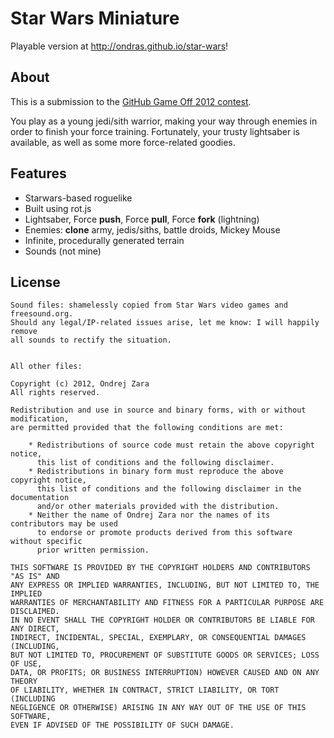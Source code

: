 # Star Wars Miniature

Playable version at http://ondras.github.io/star-wars!

## About

This is a submission to the [GitHub Game Off 2012 contest](https://github.com/blog/1303-github-game-off).

You play as a young jedi/sith warrior, making your way through enemies in order to finish your force training. Fortunately, your trusty lightsaber is available, as well as some more force-related goodies.

## Features

* Starwars-based roguelike
* Built using rot.js
* Lightsaber, Force **push**, Force **pull**, Force **fork** (lightning)
* Enemies: **clone** army, jedis/siths, battle droids, Mickey Mouse
* Infinite, procedurally generated terrain
* Sounds (not mine)

## License

	Sound files: shamelessly copied from Star Wars video games and freesound.org.
	Should any legal/IP-related issues arise, let me know: I will happily remove 
	all sounds to rectify the situation.


	All other files:

	Copyright (c) 2012, Ondrej Zara
	All rights reserved.

	Redistribution and use in source and binary forms, with or without modification, 
	are permitted provided that the following conditions are met:

		* Redistributions of source code must retain the above copyright notice, 
		  this list of conditions and the following disclaimer.
		* Redistributions in binary form must reproduce the above copyright notice, 
		  this list of conditions and the following disclaimer in the documentation 
		  and/or other materials provided with the distribution.
		* Neither the name of Ondrej Zara nor the names of its contributors may be used 
		  to endorse or promote products derived from this software without specific 
		  prior written permission.
				
	THIS SOFTWARE IS PROVIDED BY THE COPYRIGHT HOLDERS AND CONTRIBUTORS "AS IS" AND 
	ANY EXPRESS OR IMPLIED WARRANTIES, INCLUDING, BUT NOT LIMITED TO, THE IMPLIED 
	WARRANTIES OF MERCHANTABILITY AND FITNESS FOR A PARTICULAR PURPOSE ARE DISCLAIMED. 
	IN NO EVENT SHALL THE COPYRIGHT HOLDER OR CONTRIBUTORS BE LIABLE FOR ANY DIRECT, 
	INDIRECT, INCIDENTAL, SPECIAL, EXEMPLARY, OR CONSEQUENTIAL DAMAGES (INCLUDING, 
	BUT NOT LIMITED TO, PROCUREMENT OF SUBSTITUTE GOODS OR SERVICES; LOSS OF USE, 
	DATA, OR PROFITS; OR BUSINESS INTERRUPTION) HOWEVER CAUSED AND ON ANY THEORY 
	OF LIABILITY, WHETHER IN CONTRACT, STRICT LIABILITY, OR TORT (INCLUDING 
	NEGLIGENCE OR OTHERWISE) ARISING IN ANY WAY OUT OF THE USE OF THIS SOFTWARE, 
	EVEN IF ADVISED OF THE POSSIBILITY OF SUCH DAMAGE.
